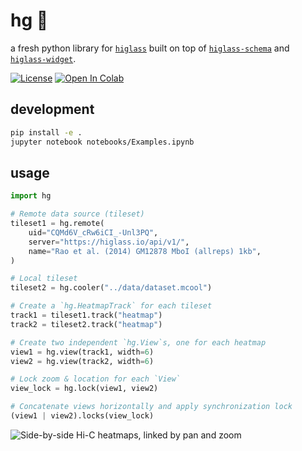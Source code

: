 # hg 🔎

a fresh python library for [`higlass`](https://github.com/higlass/higlass) built 
on top of [`higlass-schema`](https://github.com/higlass/higlass-schema) and
[`higlass-widget`](https://github.com/higlass/higlass-widget).

[![License](https://img.shields.io/pypi/l/gosling.svg?color=green)](https://github.com/manzt/hg/raw/main/LICENSE)
[![Open In Colab](https://colab.research.google.com/assets/colab-badge.svg)](https://colab.research.google.com/github/manzt/hg/blob/main/notebooks/Examples.ipynb)


## development

```bash
pip install -e .
jupyter notebook notebooks/Examples.ipynb
```

## usage

```python
import hg

# Remote data source (tileset)
tileset1 = hg.remote(
    uid="CQMd6V_cRw6iCI_-Unl3PQ",
    server="https://higlass.io/api/v1/",
    name="Rao et al. (2014) GM12878 MboI (allreps) 1kb",
)

# Local tileset
tileset2 = hg.cooler("../data/dataset.mcool")

# Create a `hg.HeatmapTrack` for each tileset
track1 = tileset1.track("heatmap")
track2 = tileset2.track("heatmap")

# Create two independent `hg.View`s, one for each heatmap
view1 = hg.view(track1, width=6)
view2 = hg.view(track2, width=6)

# Lock zoom & location for each `View`
view_lock = hg.lock(view1, view2)

# Concatenate views horizontally and apply synchronization lock
(view1 | view2).locks(view_lock)
```

![Side-by-side Hi-C heatmaps, linked by pan and zoom](https://user-images.githubusercontent.com/24403730/159049810-8132449a-f42f-48f2-8ad8-2c037dce3470.gif)

